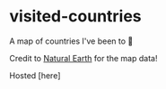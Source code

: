 # visited-countries

A map of countries I've been to 🙂

Credit to [Natural Earth](https://www.naturalearthdata.com/downloads/10m-cultural-vectors/10m-admin-0-details/) for the map data!

Hosted [here]